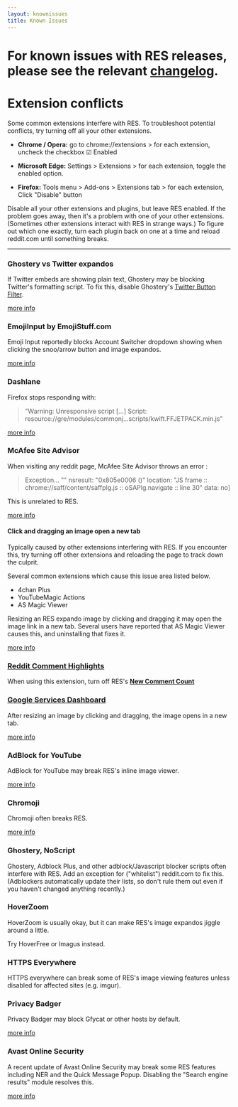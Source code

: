 ```yaml
---
layout: knownissues
title: Known Issues
---
```


# For known issues with RES releases, please see the relevant [changelog](https://redditenhancementsuite.com/releases/).

# Extension conflicts

Some common extensions interfere with RES.  To troubleshoot potential conflicts, try turning off all your other extensions.

* **Chrome / Opera:** go to chrome://extensions > for each extension, uncheck the  checkbox ☑ Enabled

* **Microsoft Edge:** Settings > Extensions > for each extension, toggle the enabled option.

* **Firefox:** Tools menu > Add-ons > Extensions tab > for each extension, Click "Disable" button

Disable all your other extensions and plugins, but leave RES enabled. If the problem goes away, then it's a problem with one of your other extensions. (Sometimes other extensions interact with RES in strange ways.) To figure out which one exactly, turn each plugin back on one at a time and reload reddit.com until something breaks.

---

### Ghostery vs Twitter expandos

If Twitter embeds are showing plain text, Ghostery may be blocking Twitter's formatting script. To fix this, disable Ghostery's [Twitter Button Filter](https://apps.ghostery.com/en/apps/twitter_button).

[more info](https://www.reddit.com/r/RESissues/comments/43khwi/twitter_expandos_not_working_with_the/)

### EmojiInput by EmojiStuff.com

Emoji Input reportedly blocks Account Switcher dropdown showing when clicking the snoo/arrow button and image expandos.

[more info](https://www.reddit.com/r/RESissues/comments/4is8fm/bug_account_switcher_and_the_pictures_in_comments/d320tcl?context=5)

### Dashlane

Firefox stops responding with:

> "Warning: Unresponsive script [...] Script: resource://gre/modules/commonj...scripts/kwift.FFJETPACK.min.js"

[more info](https://www.reddit.com/r/firefox/comments/3yzns6/temporary_hangs_on_scriptskwiftffjetpackminjs1/d0zhgv0)

### McAfee Site Advisor 

When visiting any reddit page, McAfee Site Advisor throws an error :

> Exception... "<no message>" nsresult: "0x805e0006 (<unknown>)" location: "JS frame :: chrome://saff/content/saffplg.js :: oSAPlg.navigate :: line 30" data: no]

This is unrelated to RES.

[more info](http://www.reddit.com/r/resissues/comments/3re92n/_/)

#### Click and dragging an image open a new tab

Typically caused by other extensions interfering with RES. If you encounter this, try turning off other extensions and reloading the page to track down the culprit. 

Several common extensions which cause this issue area listed below. 

* 4chan Plus
* YouTubeMagic Actions
* AS Magic Viewer

Resizing an RES expando image by clicking and dragging it may open the image link in a new tab. Several users have reported that AS Magic Viewer causes this, and uninstalling that fixes it.

[more info](https://www.reddit.com/r/RESissues/comments/3pje2u/bug_zoom_with_expandables_opens_the_link/)

### [Reddit Comment Highlights](https://github.com/staticfish/Reddit-Comment-Highlights)

When using this extension, turn off RES's **[New Comment Count](https://www.reddit.com/#!settings/newCommentCount)**

### [Google Services Dashboard](https://chrome.google.com/webstore/detail/google-services-dashboard/eijbjfcckboebcapjecehbbbcdojcelo)

After resizing an image by clicking and dragging, the image opens in a new tab.

[more info](https://www.reddit.com/r/RESissues/comments/2v48mo/images_open_in_new_tab_after_dragging_to_expand/cofw8o5)

### AdBlock for YouTube

AdBlock for YouTube may break RES's inline image viewer.

[more info](http://www.reddit.com/r/RESissues/comments/2c4myb/bug_adblock_for_youtube_addon_breaks_images/)

### Chromoji

Chromoji often breaks RES.

[more info](https://www.reddit.com/r/RESissues/comments/1wv3ny/sticky_chromoji_is_breaking_redditres_on_windows/)

### Ghostery, NoScript

Ghostery, Adblock Plus, and other adblock/Javascript blocker scripts often interfere with RES. Add an exception for ("whitelist") reddit.com to fix this. (Adblockers automatically update their lists, so don't rule them out even if you haven't changed anything recently.)

### HoverZoom

HoverZoom is usually okay, but it can make RES's image expandos jiggle around a little.

Try HoverFree or Imagus instead.

### HTTPS Everywhere

HTTPS everywhere can break some of RES's image viewing features unless disabled for affected sites (e.g. imgur).

### Privacy Badger

Privacy Badger may block Gfycat or other hosts by default.

[more info](https://www.reddit.com/r/RESissues/comments/43h09r/bug_gfycat_embedded_videos_not_playing/)

### Avast Online Security

A recent update of Avast Online Security may break some RES features including NER and the Quick Message Popup. Disabling the "Search engine results" module resolves this.

[more info](https://www.reddit.com/r/RESissues/comments/5yo3be/bug/dew3dpc/)
